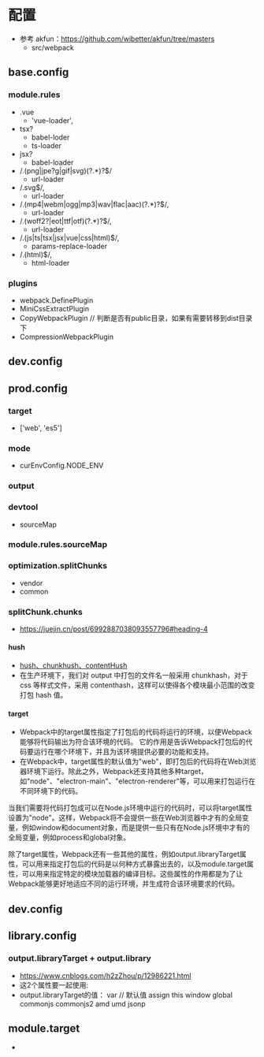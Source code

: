# 配置
- 参考 akfun：https://github.com/wibetter/akfun/tree/masters
    - src/webpack
## base.config
### module.rules
- .vue
    - 'vue-loader',
- tsx?
    - babel-loder
    - ts-loader
- jsx?
    - babel-loader
- /\.(png|jpe?g|gif|svg)(\?.*)?$/
    - url-loader
- /\.svg$/,
    - url-loader
- /\.(mp4|webm|ogg|mp3|wav|flac|aac)(\?.*)?$/,
    - url-loader
- /\.(woff2?|eot|ttf|otf)(\?.*)?$/,
    - url-loader
- /\.(js|ts|tsx|jsx|vue|css|html)$/,
    - params-replace-loader
- /\.(html)$/,
    - html-loader
### plugins
- webpack.DefinePlugin
- MiniCssExtractPlugin
- CopyWebpackPlugin // 判断是否有public目录，如果有需要转移到dist目录下
- CompressionWebpackPlugin
## dev.config
## prod.config
### target
- ['web', 'es5']
### mode
- curEnvConfig.NODE_ENV
### output
### devtool
- sourceMap
### module.rules.sourceMap
### optimization.splitChunks
- vendor
- common
### splitChunk.chunks
- https://juejin.cn/post/6992887038093557796#heading-4
#### hush
- [hush、chunkhush、contentHush](https://juejin.cn/post/6971987696029794312)
- 在生产环境下，我们对 output 中打包的文件名一般采用 chunkhash，对于 css 等样式文件，采用 contenthash，这样可以使得各个模块最小范围的改变打包 hash 值。
#### target
- Webpack中的target属性指定了打包后的代码将运行的环境，以便Webpack能够将代码输出为符合该环境的代码。 它的作用是告诉Webpack打包后的代码要运行在哪个环境下，并且为该环境提供必要的功能和支持。
- 在Webpack中，target属性的默认值为"web"，即打包后的代码将在Web浏览器环境下运行。除此之外，Webpack还支持其他多种target，如"node"、"electron-main"、"electron-renderer"等，可以用来打包运行在不同环境下的代码。

当我们需要将代码打包成可以在Node.js环境中运行的代码时，可以将target属性设置为"node"。这样，Webpack将不会提供一些在Web浏览器中才有的全局变量，例如window和document对象，而是提供一些只有在Node.js环境中才有的全局变量，例如process和global对象。

除了target属性，Webpack还有一些其他的属性，例如output.libraryTarget属性，可以用来指定打包后的代码是以何种方式暴露出去的，以及module.target属性，可以用来指定特定的模块加载器的编译目标。这些属性的作用都是为了让Webpack能够更好地适应不同的运行环境，并生成符合该环境要求的代码。
## dev.config
## library.config
### output.libraryTarget + output.library
- https://www.cnblogs.com/h2zZhou/p/12986221.html
- 这2个属性要一起使用:
- output.libraryTarget的值：
    var // 默认值
    assign
    this
    window
    global
    commonjs
    commonjs2
    amd
    umd
    jsonp
## module.target
- 